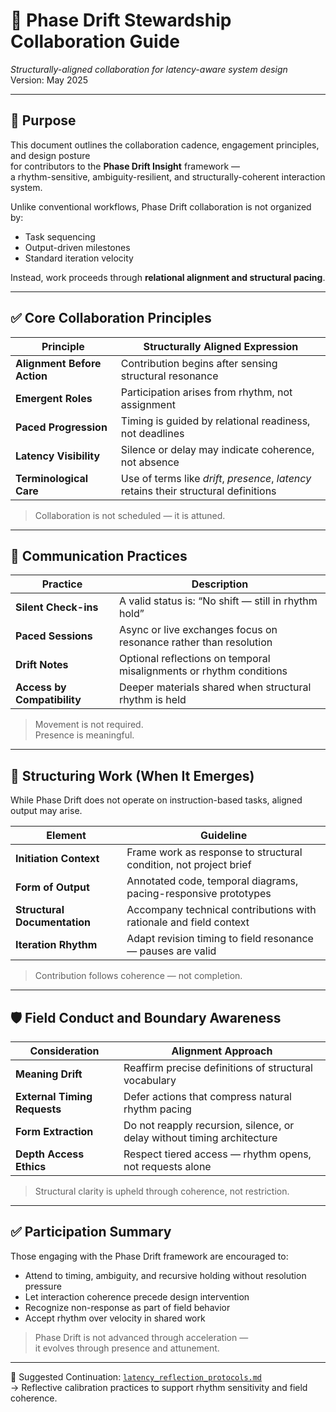 # 🤝 Phase Drift Stewardship Collaboration Guide  
*Structurally-aligned collaboration for latency-aware system design*  
Version: May 2025  

---

## 🧭 Purpose  

This document outlines the collaboration cadence, engagement principles, and design posture  
for contributors to the **Phase Drift Insight** framework —  
a rhythm-sensitive, ambiguity-resilient, and structurally-coherent interaction system.  

Unlike conventional workflows, Phase Drift collaboration is not organized by:  

- Task sequencing  
- Output-driven milestones  
- Standard iteration velocity  

Instead, work proceeds through **relational alignment and structural pacing**.  

---

## ✅ Core Collaboration Principles  

| Principle                    | Structurally Aligned Expression |
|------------------------------|-------------------------------|
| **Alignment Before Action**      | Contribution begins after sensing structural resonance |
| **Emergent Roles**              | Participation arises from rhythm, not assignment |
| **Paced Progression**           | Timing is guided by relational readiness, not deadlines |
| **Latency Visibility**          | Silence or delay may indicate coherence, not absence |
| **Terminological Care**         | Use of terms like *drift*, *presence*, *latency* retains their structural definitions |

> Collaboration is not scheduled — it is attuned.  

---

## 🔄 Communication Practices  

| Practice              | Description |
|------------------------|-------------|
| **Silent Check-ins**      | A valid status is: “No shift — still in rhythm hold” |
| **Paced Sessions**        | Async or live exchanges focus on resonance rather than resolution |
| **Drift Notes**           | Optional reflections on temporal misalignments or rhythm conditions |
| **Access by Compatibility** | Deeper materials shared when structural rhythm is held |

> Movement is not required.  
> Presence is meaningful.

---

## 🧬 Structuring Work (When It Emerges)  

While Phase Drift does not operate on instruction-based tasks, aligned output may arise.  

| Element                  | Guideline |
|--------------------------|-----------|
| **Initiation Context**        | Frame work as response to structural condition, not project brief |
| **Form of Output**            | Annotated code, temporal diagrams, pacing-responsive prototypes |
| **Structural Documentation**  | Accompany technical contributions with rationale and field context |
| **Iteration Rhythm**          | Adapt revision timing to field resonance — pauses are valid |

> Contribution follows coherence — not completion.

---

## 🛡️ Field Conduct and Boundary Awareness  

| Consideration          | Alignment Approach |
|------------------------|--------------------|
| **Meaning Drift**          | Reaffirm precise definitions of structural vocabulary |
| **External Timing Requests** | Defer actions that compress natural rhythm pacing |
| **Form Extraction**         | Do not reapply recursion, silence, or delay without timing architecture |
| **Depth Access Ethics**     | Respect tiered access — rhythm opens, not requests alone |

> Structural clarity is upheld through coherence, not restriction.  

---

## ✅ Participation Summary  

Those engaging with the Phase Drift framework are encouraged to:  

- Attend to timing, ambiguity, and recursive holding without resolution pressure  
- Let interaction coherence precede design intervention  
- Recognize non-response as part of field behavior  
- Accept rhythm over velocity in shared work  

> Phase Drift is not advanced through acceleration —  
> it evolves through presence and attunement.

---

📂 Suggested Continuation: [`latency_reflection_protocols.md`](./latency_reflection_protocols.md)  
→ Reflective calibration practices to support rhythm sensitivity and field coherence.
